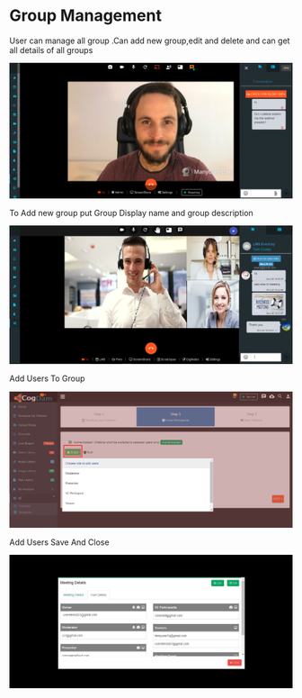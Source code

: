 # Group Management

User can manage all group .Can add new group,edit and delete and can get all details of all groups

![](../.gitbook/assets/image%20%28142%29.png)

To Add new group put Group Display name and group description

![](../.gitbook/assets/image%20%28188%29.png)

Add Users To Group

![](../.gitbook/assets/image%20%28208%29.png)

Add Users Save And Close

![](../.gitbook/assets/image%20%2894%29.png)

